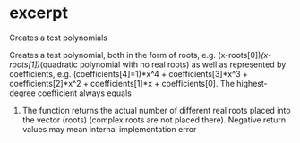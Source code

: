 # excerpt
Creates a test polynomials

Creates a test polynomial, both in the form of roots, e.g. (x-roots[0])*(x-roots[1])*(quadratic polynomial with no real roots) as well as
represented by coefficients, e.g. (coefficients[4]=1)*x^4 + coefficients[3]*x^3 + coefficients[2]*x^2 + coefficients[1]*x + coefficients[0].
The highest-degree coefficient always equals 
1. The function returns the actual number of different real roots placed into the vector
(roots) (complex roots are not placed there). 
Negative return values may mean internal implementation error
